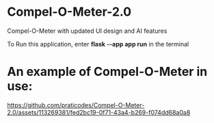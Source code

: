 # Compel-O-Meter-2.0
Compel-O-Meter with updated UI design and AI features

To Run this application, enter <strong>flask --app app run</strong> in the terminal

# An example of Compel-O-Meter in use:
https://github.com/praticodes/Compel-O-Meter-2.0/assets/113269381/fed2bc19-0f71-43a4-b269-f074dd68a0a8

